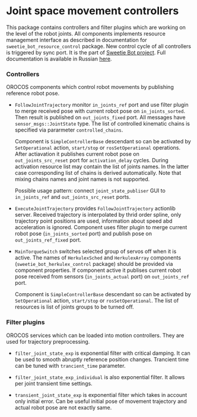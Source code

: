 Joint space movement controllers
================================

This package contains controllers and filter plugins which are working on the level of the robot joints. 
All components implements resource management interface as described in documentation for `sweetie_bot_resource_control` package.
New control cycle of all controllers is triggered by sync port.
It is the part of [Sweetie Bot project](sweetiebot.net).  Full documentation 
is available in Russian [here](https://gitlab.com/sweetie-bot/sweetie_doc/wikis/components-gait).

### Controllers

OROCOS components which control robot movements by publishing reference robot pose.

* `FollowJointTrajectory` monitor `in_joints_ref` port and use filter plugin to merge received pose 
    with current robot pose on `in_joints_sorted`. Then result is published on `out_joints_fixed` port.
	All messages have `sensor_msgs::JointState` type. The list of controlled kinematic chains 
	is specified via pararmeter `controlled_chains`. 

	Component is `SimpleControllerBase` descendant so can be activated by `SetOperational` action, `start/stop` or `rosSetOperational`
    operations. After actiavation it publishes current robot pose on `out_joints_src_reset` port for `activation_delay` cycles.
	During activation resource list may contain the list of joints names. In the latter case corresponding list of chains 
	is derived automatically. Note that mixing chains names and joint names is not supported.

	Possible usage pattern: connect `joint_state_publiser` GUI to `in_joints_ref` and `out_joints_src_reset` ports.

* `ExecuteJointTrajectory` provides `FollowJointTrajectory` actionlib server. Received trajectory is interpolated by
    thrid order spline, only trajectory point positions are used, information about speed abd acceleration is ignored.
	Component uses filter plugin to merge current robot pose (`in_joints_sorted` port) and publish pose on `out_joints_ref_fixed` port.

* `MainTorqueSwitch` switches selected group of servos off when it is active. The names of `HerkulexSched` and `HerkulexArray` components 
    (`sweetie_bot_herkulex_control` package) should be provided via component properties. If component active it publises 
	current robot pose received from sensors (`in_joints_actual` port) on `out_joints_ref` port.

	Component is `SimpleControllerBase` descendant so can be activated by `SetOperational` action, `start/stop` or `rosSetOperational`.
	The list of resources is list of joints groups to be turned off.

### Filter plugins

OROCOS services which can be loaded into motion controllers. They are used for trajectory preprocessing.

* `filter_joint_state_exp` is exponential filter with critical damping. It can be used to smooth abruptly reference position changes.
    Trancient time can be tuned with `trancient_time` parameter.

* `filter_joint_state_exp_individual` is also exponential filter. It allows per joint transient time settings.

* `transient_joint_state_exp` is exponential filter which takes in account only initial error. Can be useful initial pose of 
    movement trajectory and actual robot pose are not exactly same.

